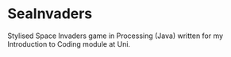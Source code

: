 # SeaInvaders
Stylised Space Invaders game in Processing (Java) written for my Introduction to Coding module at Uni.
